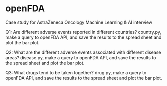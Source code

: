 # openFDA

Case study for AstraZeneca Oncology Machine Learning & AI interview

Q1:	Are different adverse events reported in different countries?
country.py, make a query to openFDA API, and save the results to the spread sheet and plot the bar plot.

Q2: What are the different adverse events associated with different disease areas?
disease.py, make a query to openFDA API, and save the results to the spread sheet and plot the bar plot.

Q3: What drugs tend to be taken together?
drug.py, make a query to openFDA API, and save the results to the spread sheet and plot the bar plot.
